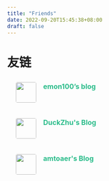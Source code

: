 ```yaml
---
title: "Friends"
date: 2022-09-20T15:45:38+08:00
draft: false
---
```


# 友链

<div class="post-body">
   <div id="links">
      <style>
         .links-content{
         margin-top:1rem;
         }
         .link-navigation::after {
         content: " ";
         display: block;
         clear: both;
         }
         .card {
         width: 100%;
         font-size: 1rem;
         padding: 10px 20px;
         border-radius: 4px;
         transition-duration: 0.15s;
         margin-bottom: 1rem;
         display:flex;
         }
         .card:nth-child(odd) {
         float: left;
         }
/*         .card:nth-child(even) {
         float: right;
         }*/
         .card:hover {
         transform: scale(1.1);
         box-shadow: 0 2px 6px 0 rgba(0, 0, 0, 0.12), 0 0 6px 0 rgba(0, 0, 0, 0.04);
         }
         .card a {
         border:none;
         }
         .card .ava {
         width: 3rem!important;
         height: 3rem!important;
         margin:0!important;
         margin-right: 1em!important;
         border-radius:4px;
         }
         .card .card-header {
         font-style: italic;
         overflow: hidden;
         width: 100%;
         }
         .card .card-header a {
         font-style: normal;
         color: #2bbc8a;
         font-weight: bold;
         text-decoration: none;
         }
         .card .card-header a:hover {
         color: #d480aa;
         text-decoration: none;
         }
         .card .card-header .info {
         font-style:normal;
         color:#a3a3a3;
         font-size:14px;
         min-width: 0;
         overflow: hidden;
         white-space: nowrap;
         }
      </style>
      <div class="links-content">
         <div class="link-navigation">
            <div class="card">
               <img class="ava" src="https://blog.emon100.com/img/avatar.png" />
               <div class="card-header">
                  <div>
                     <a href="https://blog.emon100.com/">emon100’s blog</a>
                  </div>
                  <div class="info"></div>
               </div>
            </div>
            <div class="card">
               <img class="ava" src="http://duckzhu.com/avatar/misakid.PNG" />
               <div class="card-header">
                  <div>
                     <a href="http://duckzhu.com">DuckZhu's Blog</a>
                  </div>
                  <div class="info"></div>
               </div>
            </div>
            <div class="card">
               <img class="ava" src="https://avatars.githubusercontent.com/u/32017007?v=4" />
               <div class="card-header">
                  <div>
                     <a href="https://blog.allwens.work/">amtoaer's Blog</a>
                  </div>
                  <div class="info"></div>
               </div>
            </div>
         </div>
      </div>
   </div>
</div>
